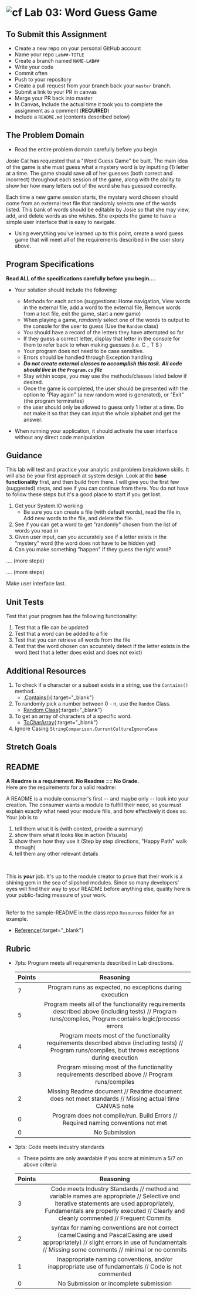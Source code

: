 ![cf](http://i.imgur.com/7v5ASc8.png) Lab 03: Word Guess Game
=====================================

## To Submit this Assignment
- Create a new repo on your personal GitHub account
- Name your repo `Lab##-TITLE`
- Create a branch named `NAME-LAB##`
- Write your code
- Commit often
- Push to your repository
- Create a pull request from your branch back your `master` branch.
- Submit a link to your PR in canvas
- Merge your PR back into master
- In Canvas, Include the actual time it took you to complete the assignment as a comment (**REQUIRED**)
- Include a `README.md` (contents described below)

## The Problem Domain
- Read the entire problem domain carefully before you begin

Josie Cat has requested that a "Word Guess Game" be built. The main idea of the game is 
she must guess what a mystery word is by inputting (1) letter at a time.  The game should save all of her guesses (both correct and incorrect) 
 throughout each session of the game, along with the ability to show her how many letters out of the word she has guessed correctly. 

Each time a new game session starts, the mystery word chosen should come from an external text 
file that randomly selects one of the words listed. 
This bank of words should be editable by Josie so that she may view, add, and delete words as 
she wishes. She expects the game to have a simple user interface that is easy to navigate. 

- Using everything you've learned up to this point, create a word guess
game that will meet all of the requirements described in the user story above. 


## Program Specifications
**Read ALL of the specifications carefully before you begin....**

- Your solution should include the following:
    - Methods for each action (suggestions: Home navigation, View words in the external file, add a word to the external file, Remove words from a text file, exit the game, start a new game)
    - When playing a game, *randomly* select one of the words to output to the console for the user to guess (Use the `Random` class)
    - You should have a record of the letters they have attempted so far
    - If they guess a correct letter, display that letter in the console for them to refer back to when making guesses (i.e. C _ T S )
	- Your program does not need to be case sensitive. 
    - Errors should be handled through Exception handling
	- ***Do not create external classes to accomplish this task. All code should live in the `Program.cs` file***
	- Stay within scope, you may use the methods/classes listed below if desired.
	- Once the game is completed, the user should be presented with the option to "Play again" (a new random word is generated), or "Exit" (the program terminates)
	- the user should only be allowed to guess only 1 letter at a time. Do not make it so that they can input the whole alphabet and get the answer. 
	
- When running your application, it should activate the user interface without any direct code manipulation

## Guidance
This lab will test and practice your analytic and problem breakdown skills. It will also be your first approach at system design. Look at the **base functionality** first, and then build from there. I will give you the first few (suggested) steps, and see if you can continue from there. You do not have to follow these steps but it's a good place to start if you get lost. 

1. Get your System.IO working
	- Be sure you can create a file (with default words), read the file in, Add new words to the file, and delete the file. 
2. See if you can get a word to get "randomly" chosen from the list of words you read in
3. Given user input, can you accurately see if a letter exists in the "mystery" word (the word does not have to be hidden yet)
4. Can you make something "happen" if they guess the right word?

.... (more steps)

.... (more steps)

Make user interface last. 


## Unit Tests
Test that your program has the following functionality:
1. Test that a file can be updated
2. Test that a word can be added to a file
3. Test that you can retrieve all words from the file
4. Test that the word chosen can accurately detect if the letter exists in the word (test that a letter does exist and does not exist)

## Additional Resources
1. To check if a character or a subset exists in a string, use the `Contains()` method. 
	- [.Contains()](https://msdn.microsoft.com/en-us/library/dy85x1sa(v=vs.110).aspx){:target="_blank"} 
2. To randomly pick a number between 0 - n, use the `Random` Class.
	- [Random Class](https://msdn.microsoft.com/en-us/library/system.random(v=vs.110).aspx){:target="_blank"} 
3. To get an array of characters of a specific word. 
	- [ToCharArray](https://docs.microsoft.com/en-us/dotnet/api/system.string.tochararray?view=netframework-4.7.2#System_String_ToCharArray){:target="_blank"} 
4. Ignore Casing `StringComparison.CurrentCultureIgnoreCase`

## Stretch Goals


## README

**A Readme is a requirement. No Readme == No Grade.** <br />
Here are the requirements for a valid readme: <br />

A README is a module consumer's first -- and maybe only -- look into your creation. The consumer wants a module to fulfill their need, so you must explain exactly what need your module fills, and how effectively it does so.
<br />
Your job is to

1. tell them what it is (with context, provide a summary)
2. show them what it looks like in action (Visuals)
3. show them how they use it (Step by step directions, "Happy Path" walk through)
4. tell them any other relevant details
<br />

This is ***your*** job. It's up to the module creator to prove that their work is a shining gem in the sea of slipshod modules. Since so many developers' eyes will find their way to your README before anything else, quality here is your public-facing measure of your work.

<br /> Refer to the sample-README in the class repo `Resources` folder for an example. 
- [Reference](https://github.com/noffle/art-of-readme){:target="_blank"} 


## Rubric
- 7pts: Program meets all requirements described in Lab directions.

	Points  | Reasoning | 
	 ------------ | :-----------: | 
	7       | Program runs as expected, no exceptions during execution |
	5       | Program meets all of the  functionality requirements described above (including tests) // Program runs/compiles, Program contains logic/process errors|
	4       | Program meets most of the functionality requirements described above (including tests)  // Program runs/compiles, but throws exceptions during execution |
	3       | Program missing most of the functionality requirements described above // Program runs/compiles |
	2       | Missing Readme document // Readme document does not meet standards // Missing actual time CANVAS note |
	0       | Program does not compile/run. Build Errors // Required naming conventions not met |
	0       | No Submission |

- 3pts: Code meets industry standards
	- These points are only awardable if you score at minimum a 5/7 on above criteria

	Points  | Reasoning | 
	 ------------ | :-----------: | 
	3       | Code meets Industry Standards // method and variable names are appropriate // Selective and iterative statements are used appropriately, Fundamentals are properly executed // Clearly and cleanly commented // Frequent Commits |
	2       | syntax for naming conventions are not correct (camelCasing and PascalCasing are used appropriately) // slight errors in use of fundamentals // Missing some comments // minimal or no commits |
	1       | Inappropriate naming conventions, and/or inappropriate use of fundamentals // Code is not commented  |
	0       | No Submission or incomplete submission |